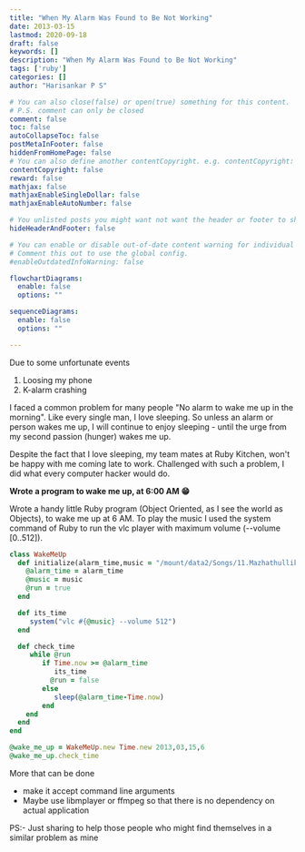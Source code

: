 ```yaml
---
title: "When My Alarm Was Found to Be Not Working"
date: 2013-03-15
lastmod: 2020-09-18
draft: false
keywords: []
description: "When My Alarm Was Found to Be Not Working"
tags: ['ruby']
categories: []
author: "Harisankar P S"

# You can also close(false) or open(true) something for this content.
# P.S. comment can only be closed
comment: false
toc: false
autoCollapseToc: false
postMetaInFooter: false
hiddenFromHomePage: false
# You can also define another contentCopyright. e.g. contentCopyright: "This is another copyright."
contentCopyright: false
reward: false
mathjax: false
mathjaxEnableSingleDollar: false
mathjaxEnableAutoNumber: false

# You unlisted posts you might want not want the header or footer to show
hideHeaderAndFooter: false

# You can enable or disable out-of-date content warning for individual post.
# Comment this out to use the global config.
#enableOutdatedInfoWarning: false

flowchartDiagrams:
  enable: false
  options: ""

sequenceDiagrams: 
  enable: false
  options: ""

---
```


Due to some unfortunate events

1. Loosing my phone 
2. K-alarm crashing

I faced a common problem for many people "No alarm to wake me up in the morning". Like every single man, I love sleeping. So unless an alarm or person wakes me up, I will continue to enjoy sleeping - until the urge from my second passion (hunger) wakes me up.

Despite the fact that I love sleeping, my team mates at Ruby Kitchen, won't be happy with me coming late to work. Challenged with such a problem, I did what every computer hacker would do.

**Wrote a program to wake me up, at 6:00 AM 😁**

<!--more-->

Wrote a handy little Ruby program (Object Oriented, as I see the world as Objects), to wake me up at 6 AM.
To play the music I used the system command of Ruby to run the vlc player with maximum volume (--volume [0..512]).

```rb
class WakeMeUp
  def initialize(alarm_time,music = "/mount/data2/Songs/11.Mazhathullikal.mp3")
    @alarm_time = alarm_time
    @music = music
    @run = true
  end

  def its_time
     system("vlc #{@music} --volume 512")
  end

  def check_time
     while @run
        if Time.now >= @alarm_time
           its_time
          @run = false
        else
           sleep(@alarm_time-Time.now)
        end
    end
  end
end

@wake_me_up = WakeMeUp.new Time.new 2013,03,15,6
@wake_me_up.check_time
```



More that can be done

* make it accept command line arguments
* Maybe use libmplayer or ffmpeg so that there is no dependency on actual application

PS:- Just sharing to help those people who might find themselves in a similar problem as mine